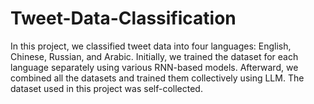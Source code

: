 # Tweet-Data-Classification
In this project, we classified tweet data into four languages: English, Chinese, Russian, and Arabic. Initially, we trained the dataset for each language separately using various RNN-based models. Afterward, we combined all the datasets and trained them collectively using LLM. The dataset used in this project was self-collected.
